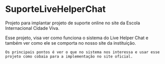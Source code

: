 # SuporteLiveHelperChat
 Projeto para implantar projeto de suporte online no site da Escola Internacional Cidade Viva.

 Esse projeto, visa ver como funciona o sistema do Live Helper Chat e também ver como ele se comporta no nosso site da instituição.

    Os principais pontos é ver o que no sistema nos interessa e usar esse projeto como cobaia para a implementação no site oficial. 
